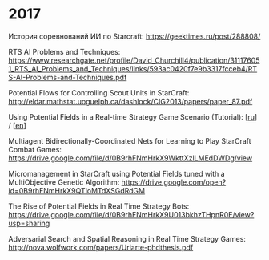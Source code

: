 # 2017

История соревнований ИИ по Starcraft: https://geektimes.ru/post/288808/

RTS AI Problems and Techniques: https://www.researchgate.net/profile/David_Churchill4/publication/311176051_RTS_AI_Problems_and_Techniques/links/593ac0420f7e9b3317fcceb4/RTS-AI-Problems-and-Techniques.pdf

Potential Flows for Controlling Scout Units in
StarCraft: http://eldar.mathstat.uoguelph.ca/dashlock/CIG2013/papers/paper_87.pdf

Using Potential Fields in a Real-time Strategy Game Scenario (Tutorial): [[ru](https://habrahabr.ru/post/262181/)] / [[en](http://aigamedev.com/open/tutorials/potential-fields/)]

Multiagent Bidirectionally-Coordinated Nets for Learning to Play StarCraft Combat Games:
https://drive.google.com/file/d/0B9rhFNmHrkX9WkttXzlLMEdDWDg/view

Micromanagement in StarCraft using Potential Fields tuned with a MultiObjective Genetic Algorithm:
https://drive.google.com/open?id=0B9rhFNmHrkX9QTloMTdXSGdRdGM

The Rise of Potential Fields in Real Time Strategy Bots:
https://drive.google.com/file/d/0B9rhFNmHrkX9U013bkhzTHpnR0E/view?usp=sharing

Adversarial Search and Spatial Reasoning in Real Time Strategy Games: http://nova.wolfwork.com/papers/Uriarte-phdthesis.pdf
